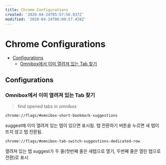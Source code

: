 ```yaml
---
title: Chrome Configurations
created: '2020-04-24T05:57:56.837Z'
modified: '2020-04-24T06:00:57.438Z'
---
```


# Chrome Configurations

<!-- toc -->

- [Configurations](#Configurations)
  * [Omnibox에서 이미 열려져 있는 Tab 찾기](#Omnibox에서-이미-열려져-있는-Tab-찾기)

<!-- tocstop -->

## Configurations

### Omnibox에서 이미 열려져 있는 Tab 찾기
> find opened tabs in omnibox

```
chrome://flags/#omnibox-short-bookmark-suggestions
```
suggest에 이미 열려져 있는 탭이 있으면 표시됨.
탭 전환하기 버튼을 누르면 새 탭이 뜨지 않고 탭 전환됨.
```
chrome://flags/#omnibox-tab-switch-suggestions-dedicated-row
```
열려져 있는 탭 suggest가 두 줄(첫번째 줄은 새탭으로 열기, 두번째 줄은 열린 탭으로 전환)로 표시
